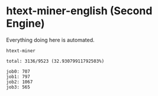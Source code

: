 # htext-miner-english (Second Engine)

Everything doing here is automated.

```
htext-miner

total: 3136/9523 (32.93079911792503%)

job0: 707
job1: 797
job2: 1067
job3: 565
```
